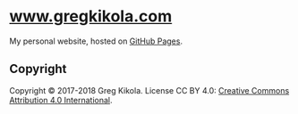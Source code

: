# www.gregkikola.com
My personal website, hosted on
[GitHub Pages](https://pages.github.com/).

Copyright
---------

Copyright &copy; 2017-2018 Greg Kikola. License CC BY 4.0:
[Creative Commons Attribution 4.0
International](https://creativecommons.org/licenses/by/4.0/).
